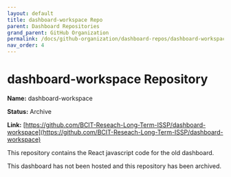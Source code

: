 ```yaml
---
layout: default
title: dashboard-workspace Repo
parent: Dashboard Repositories
grand_parent: GitHub Organization
permalink: /docs/github-organization/dashboard-repos/dashboard-workspace-repo/
nav_order: 4
---
```


# dashboard-workspace Repository

**Name:** dashboard-workspace

**Status:** Archive

**Link:** [https://github.com/BCIT-Reseach-Long-Term-ISSP/dashboard-workspace](https://github.com/BCIT-Reseach-Long-Term-ISSP/dashboard-workspace)

This repository contains the React javascript code for the old dashboard.

This dashboard has not been hosted and this repository has been archived.
